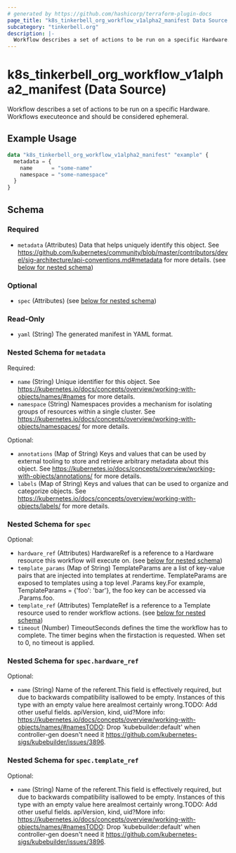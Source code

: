 ```yaml
---
# generated by https://github.com/hashicorp/terraform-plugin-docs
page_title: "k8s_tinkerbell_org_workflow_v1alpha2_manifest Data Source - terraform-provider-k8s"
subcategory: "tinkerbell.org"
description: |-
  Workflow describes a set of actions to be run on a specific Hardware. Workflows executeonce and should be considered ephemeral.
---
```


# k8s_tinkerbell_org_workflow_v1alpha2_manifest (Data Source)

Workflow describes a set of actions to be run on a specific Hardware. Workflows executeonce and should be considered ephemeral.

## Example Usage

```terraform
data "k8s_tinkerbell_org_workflow_v1alpha2_manifest" "example" {
  metadata = {
    name      = "some-name"
    namespace = "some-namespace"
  }
}
```

<!-- schema generated by tfplugindocs -->
## Schema

### Required

- `metadata` (Attributes) Data that helps uniquely identify this object. See https://github.com/kubernetes/community/blob/master/contributors/devel/sig-architecture/api-conventions.md#metadata for more details. (see [below for nested schema](#nestedatt--metadata))

### Optional

- `spec` (Attributes) (see [below for nested schema](#nestedatt--spec))

### Read-Only

- `yaml` (String) The generated manifest in YAML format.

<a id="nestedatt--metadata"></a>
### Nested Schema for `metadata`

Required:

- `name` (String) Unique identifier for this object. See https://kubernetes.io/docs/concepts/overview/working-with-objects/names/#names for more details.
- `namespace` (String) Namespaces provides a mechanism for isolating groups of resources within a single cluster. See https://kubernetes.io/docs/concepts/overview/working-with-objects/namespaces/ for more details.

Optional:

- `annotations` (Map of String) Keys and values that can be used by external tooling to store and retrieve arbitrary metadata about this object. See https://kubernetes.io/docs/concepts/overview/working-with-objects/annotations/ for more details.
- `labels` (Map of String) Keys and values that can be used to organize and categorize objects. See https://kubernetes.io/docs/concepts/overview/working-with-objects/labels/ for more details.


<a id="nestedatt--spec"></a>
### Nested Schema for `spec`

Optional:

- `hardware_ref` (Attributes) HardwareRef is a reference to a Hardware resource this workflow will execute on. (see [below for nested schema](#nestedatt--spec--hardware_ref))
- `template_params` (Map of String) TemplateParams are a list of key-value pairs that are injected into templates at rendertime. TemplateParams are exposed to templates using a top level .Params key.For example, TemplateParams = {'foo': 'bar'}, the foo key can be accessed via .Params.foo.
- `template_ref` (Attributes) TemplateRef is a reference to a Template resource used to render workflow actions. (see [below for nested schema](#nestedatt--spec--template_ref))
- `timeout` (Number) TimeoutSeconds defines the time the workflow has to complete. The timer begins when the firstaction is requested. When set to 0, no timeout is applied.

<a id="nestedatt--spec--hardware_ref"></a>
### Nested Schema for `spec.hardware_ref`

Optional:

- `name` (String) Name of the referent.This field is effectively required, but due to backwards compatibility isallowed to be empty. Instances of this type with an empty value here arealmost certainly wrong.TODO: Add other useful fields. apiVersion, kind, uid?More info: https://kubernetes.io/docs/concepts/overview/working-with-objects/names/#namesTODO: Drop 'kubebuilder:default' when controller-gen doesn't need it https://github.com/kubernetes-sigs/kubebuilder/issues/3896.


<a id="nestedatt--spec--template_ref"></a>
### Nested Schema for `spec.template_ref`

Optional:

- `name` (String) Name of the referent.This field is effectively required, but due to backwards compatibility isallowed to be empty. Instances of this type with an empty value here arealmost certainly wrong.TODO: Add other useful fields. apiVersion, kind, uid?More info: https://kubernetes.io/docs/concepts/overview/working-with-objects/names/#namesTODO: Drop 'kubebuilder:default' when controller-gen doesn't need it https://github.com/kubernetes-sigs/kubebuilder/issues/3896.

